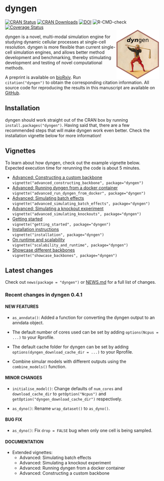 
# dyngen

[![CRAN
Status](https://www.r-pkg.org/badges/version/dyngen)](https://cran.r-project.org/package=dyngen)
[![CRAN
Downloads](https://cranlogs.r-pkg.org/badges/dyngen)](https://cran.r-project.org/package=dyngen)
[![DOI](https://img.shields.io/badge/doi-10.1101/2020.02.06.936971-green)](https://doi.org/10.1101/2020.02.06.936971)
![R-CMD-check](https://github.com/dynverse/dyngen/workflows/R-CMD-check/badge.svg)
[![Coverage
Status](https://codecov.io/gh/dynverse/dyngen/branch/master/graph/badge.svg)](https://codecov.io/gh/dynverse/dyngen?branch=master)
<br><img src="man/figures/logo.png" align="right" />

dyngen is a novel, multi-modal simulation engine for studying dynamic
cellular processes at single-cell resolution. dyngen is more flexible
than current single-cell simulation engines, and allows better method
development and benchmarking, thereby stimulating development and
testing of novel computational methods.

A preprint is available on
[bioRxiv](https://doi.org/10.1101/2020.02.06.936971). Run
`citation("dyngen")` to obtain the corresponding citation information.
All source code for reproducing the results in this manuscript are
available on [GitHub](https://github.com/dynverse/dyngen_manuscript).

## Installation

dyngen should work straight out of the CRAN box by running
`install.packages("dyngen")`. Having said that, there are a few
recommended steps that will make dyngen work even better. Check the
installation vignette below for more information!

## Vignettes

To learn about how dyngen, check out the example vignette below.
Expected execution time for rerunning the code is about 5 minutes.

-   [Advanced: Constructing a custom
    backbone](vignettes/advanced_constructing_backbone.md)  
    `vignette("advanced_constructing_backbone", package="dyngen")`
-   [Advanced: Running dyngen from a docker
    container](vignettes/advanced_run_dyngen_from_docker.md)  
    `vignette("advanced_run_dyngen_from_docker", package="dyngen")`
-   [Advanced: Simulating batch
    effects](vignettes/advanced_simulating_batch_effects.md)  
    `vignette("advanced_simulating_batch_effects", package="dyngen")`
-   [Advanced: Simulating a knockout
    experiment](vignettes/advanced_simulating_knockouts.md)  
    `vignette("advanced_simulating_knockouts", package="dyngen")`
-   [Getting started](vignettes/getting_started.md)  
    `vignette("getting_started", package="dyngen")`
-   [Installation instructions](vignettes/installation.md)  
    `vignette("installation", package="dyngen")`
-   [On runtime and scalability](vignettes/scalability_and_runtime.md)  
    `vignette("scalability_and_runtime", package="dyngen")`
-   [Showcase different backbones](vignettes/showcase_backbones.md)  
    `vignette("showcase_backbones", package="dyngen")`

## Latest changes

Check out `news(package = "dyngen")` or [NEWS.md](NEWS.md) for a full
list of changes.

<!-- This section gets automatically generated from NEWS.md -->

### Recent changes in dyngen 0.4.1

#### NEW FEATURES

-   `as_anndata()`: Added a function for converting the dyngen output to
    an anndata object.

-   The default number of cores used can be set by adding
    `options(Ncpus = ...)` to your Rprofile.

-   The default cache folder for dyngen can be set by adding
    `options(dyngen_download_cache_dir = ...)` to your Rprofile.

-   Combine simular models with different outputs using the
    `combine_models()` function.

#### MINOR CHANGES

-   `initialise_model()`: Change defaults of `num_cores` and
    `download_cache_dir` to `getOption("Ncpus")` and
    `getOption("dyngen_download_cache_dir")` respectively.

-   `as_dyno()`: Rename `wrap_dataset()` to `as_dyno()`.

#### BUG FIX

-   `as_dyno()`: Fix `drop = FALSE` bug when only one cell is being
    sampled.

#### DOCUMENTATION

-   Extended vignettes:
    -   Advanced: Simulating batch effects
    -   Advanced: Simulating a knockout experiment
    -   Advanced: Running dyngen from a docker container
    -   Advanced: Constructing a custom backbone
